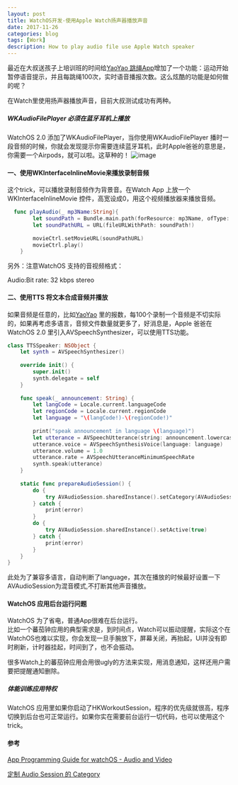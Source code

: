 ```yaml
---
layout: post
title: WatchOS开发-使用Apple Watch扬声器播放声音
date: 2017-11-26
categories: blog
tags: [Work]
description: How to play audio file use Apple Watch speaker
---
```


最近在大叔送孩子上培训班的时间给[YaoYao 跳绳App](http://haozes.me/blog/2017/07/01/yaoyao/)增加了一个功能：运动开始暂停语音提示，并且每跳绳100次，实时语音播报次数。这么炫酷的功能是如何做的呢？  

在Watch里使用扬声器播放声音，目前大叔测试成功有两种。

##### WKAudioFilePlayer 必须在蓝牙耳机上播放
WatchOS 2.0 添加了WKAudioFilePlayer，当你使用WKAudioFilePlayer 播时一段音频的时候，你就会发现提示你需要连续蓝牙耳机，此时Apple爸爸的意思是，你需要一个Airpods，就可以啦。这草种的！
![image](https://tva1.sinaimg.cn/large/006tKfTcgy1flvs6o4jppj307k09gaag.jpg)


#### 一、使用WKInterfaceInlineMovie来播放录制音频
这个trick，可以播放录制音频作为背景音。在Watch App 上放一个WKInterfaceInlineMovie 控件，高宽设成0，用这个视频播放器来播放音频。

```swift
  func playAudio(_ mp3Name:String){
        let soundPath = Bundle.main.path(forResource: mp3Name, ofType: "mp3")
        let soundPathURL = URL(fileURLWithPath: soundPath!)
        
        movieCtrl.setMovieURL(soundPathURL)
        movieCtrl.play()
    }
```

另外：注意WatchOS 支持的音视频格式：
	
Audio:Bit rate: 32 kbps stereo

#### 二、使用TTS 将文本合成音频并播放
如果音频是任意的，比如[YaoYao](https://itunes.apple.com/cn/app/yaoyao-jump-rope-counter/id1179393901?l=en&mt=8) 里的报数，每100个录制一个音频是不切实际的，如果再考虑多语言，音频文件数量就更多了，好消息是，Apple 爸爸在WatchOS 2.0 里引入AVSpeechSynthesizer，可以使用TTS功能。
```swift
class TTSSpeaker: NSObject {
    let synth = AVSpeechSynthesizer()
    
    override init() {
        super.init()
        synth.delegate = self
    }
    
    func speak(_ announcement: String) {
        let langCode = Locale.current.languageCode
        let regionCode = Locale.current.regionCode
        let language = "\(langCode!)-\(regionCode!)"
        
        print("speak announcement in language \(language)")
        let utterance = AVSpeechUtterance(string: announcement.lowercased())
        utterance.voice = AVSpeechSynthesisVoice(language: language)
        utterance.volume = 1.0
        utterance.rate = AVSpeechUtteranceMinimumSpeechRate
        synth.speak(utterance)
    }
    
    static func prepareAudioSession() {
        do {
            try AVAudioSession.sharedInstance().setCategory(AVAudioSessionCategoryPlayback, with: .mixWithOthers)
        } catch {
            print(error)
        }
        do {
            try AVAudioSession.sharedInstance().setActive(true)
        } catch {
            print(error)
        }
    }
}

```
此处为了兼容多语言，自动判断了language，其次在播放的时候最好设置一下AVAudioSession为混音模式,不打断其他声音播放。

#### WatchOS 应用后台运行问题
WatchOS 为了省电，普通App很难在后台运行。  
比如一个蕃茄钟应用的典型需求是，到时间点，Watch可以振动提醒，实际这个在WatchOS也难以实现，你会发现一旦手腕放下，屏幕关闭，再抬起，UI并没有即时刷新，计时器挂起，时间到了，也不会振动。    

很多Watch上的蕃茄钟应用会用很ugly的方法来实现，用消息通知，这样还用户需要把提醒通知删除。

##### 体能训练应用特权
WatchOS 应用里如果你启动了HKWorkoutSession，程序的优先级就很高，程序切换到后台也可正常运行。如果你实在需要前台运行一切代码，也可以使用这个trick。



#### 参考
[App Programming Guide for watchOS - Audio and Video](https://developer.apple.com/library/content/documentation/General/Conceptual/WatchKitProgrammingGuide/AudioandVideo.html)  

[定制 Audio Session 的 Category](http://www.samirchen.com/ios-avaudiosession-3/)
